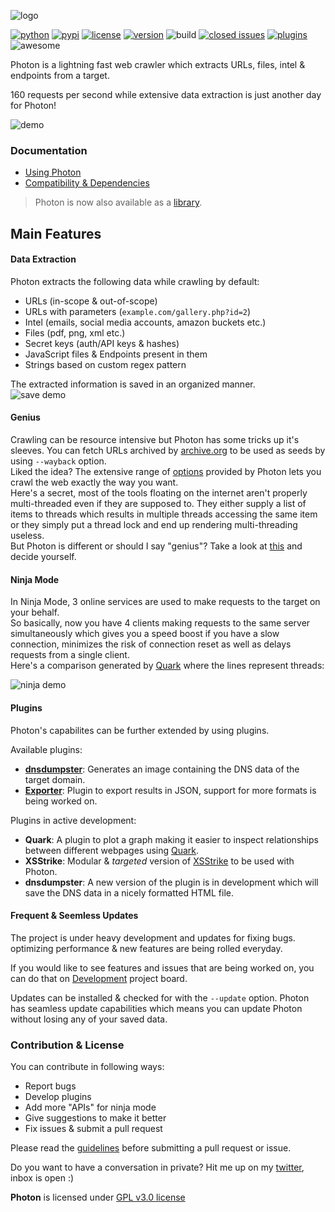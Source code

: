 ![logo](https://image.ibb.co/eRSV3o/photon_github.png)

[![python](https://img.shields.io/badge/Python-2.7--3.6-green.svg?style=style=flat-square)](https://www.python.org/downloads/)   [![pypi](https://img.shields.io/badge/PyPi-@photon-pink.svg?style=style=flat-square)](https://pypi.org/project/photon/)
[![license](https://img.shields.io/badge/License-GPL_v3-orange.svg?style=style=flat-square)](https://www.gnu.org/licenses/gpl-3.0.en.html) [![version](https://img.shields.io/github/release/s0md3v/Photon.svg)](https://github.com/s0md3v/Photon/blob/master/CHANGELOG.md) ![build](https://img.shields.io/travis/com/s0md3v/Photon.svg) [![closed issues](	https://img.shields.io/github/issues-closed-raw/s0md3v/Photon.svg)](https://github.com/s0md3v/Photon/issues?q=is%3Aissue+is%3Aclosed) [![plugins](https://img.shields.io/badge/Plugins-2-yellow.svg?style=style=flat-square)](https://github.com/s0md3v/Photon/tree/master/plugins) ![awesome](https://cdn.rawgit.com/sindresorhus/awesome/d7305f38d29fed78fa85652e3a63e154dd8e8829/media/badge.svg)

Photon is a lightning fast web crawler which extracts URLs, files, intel & endpoints from a target.

160 requests per second while extensive data extraction is just another day for Photon!

![demo](https://image.ibb.co/fdASuT/Screenshot_2018_07_27_00_55_33.png)

### Documentation
- [Using Photon](https://github.com/s0md3v/Photon/wiki/Usage)
- [Compatibility & Dependencies](https://github.com/s0md3v/Photon/wiki/Compatibility-&-Dependencies)

> Photon is now also available as a [library](https://github.com/s0md3v/Photon/wiki/Photon-Library).

## Main Features

#### Data Extraction
Photon extracts the following data while crawling by default:

- URLs (in-scope & out-of-scope)
- URLs with parameters (`example.com/gallery.php?id=2`)
- Intel (emails, social media accounts, amazon buckets etc.)
- Files (pdf, png, xml etc.)
- Secret keys (auth/API keys & hashes)
- JavaScript files & Endpoints present in them
- Strings based on custom regex pattern

The extracted information is saved in an organized manner.\
![save demo](https://image.ibb.co/ezTEyd/Screenshot_2018_07_22_12_24_44.png)

#### Genius
Crawling can be resource intensive but Photon has some tricks up it's sleeves. You can fetch URLs archived by [archive.org](https://archive.org/) to be used as seeds by using `--wayback` option.\
Liked the idea? The extensive range of [options](https://github.com/s0md3v/Photon/wiki/Usage) provided by Photon lets you crawl the web exactly the way you want.\
Here's a secret, most of the tools floating on the internet aren't properly multi-threaded even if they are supposed to. They either supply a list of items to threads which results in multiple threads accessing the same item or they simply put a thread lock and end up rendering multi-threading useless.\
But Photon is different or should I say "genius"? Take a look at [this](https://github.com/s0md3v/Photon/blob/8b58580df1bdfe5f7b96eaf83957d018418ec8ae/photon.py#L357-L381) and decide yourself.

#### Ninja Mode
In Ninja Mode, 3 online services are used to make requests to the target on your behalf.\
So basically, now you have 4 clients making requests to the same server simultaneously which gives you a speed boost if you have a slow connection, minimizes the risk of connection reset as well as delays requests from a single client.\
Here's a comparison generated by [Quark](https://github.com/s0md3v/Quark) where the lines represent threads:

![ninja demo](https://image.ibb.co/jJSDg8/ninja.png)

#### Plugins
Photon's capabilites can be further extended by using plugins.

Available plugins:

- **[dnsdumpster](https://github.com/s0md3v/Photon/wiki/Usage#dumping-dns-data)**: Generates an image containing the DNS data of the target domain.
- **[Exporter](https://github.com/s0md3v/Photon/wiki/Usage#export-formatted-result)**: Plugin to export results in JSON, support for more formats is being worked on.

Plugins in active development:

- **Quark**: A plugin to plot a graph making it easier to inspect relationships between different webpages using [Quark](https://github.com/s0md3v/Quark).
- **XSStrike**: Modular & *targeted* version of [XSStrike](https://github.com/s0md3v/XSStrike) to be used with Photon.
- **dnsdumpster**: A new version of the plugin is in development which will save the DNS data in a nicely formatted HTML file.

#### Frequent & Seemless Updates
The project is under heavy development and updates for fixing bugs. optimizing performance & new features are being rolled everyday.

If you would like to see features and issues that are being worked on, you can do that on [Development]() project board.

Updates can be installed & checked for with the `--update` option. Photon has seamless update capabilities which means you can update Photon without losing any of your saved data.

### Contribution & License
You can contribute in following ways:

- Report bugs
- Develop plugins
- Add more "APIs" for ninja mode
- Give suggestions to make it better
- Fix issues & submit a pull request

Please read the [guidelines](https://github.com/s0md3v/Photon/wiki/Guidelines) before submitting a pull request or issue.

Do you want to have a conversation in private? Hit me up on my [twitter](https://twitter.com/s0md3v/), inbox is open :)

**Photon** is licensed under [GPL v3.0 license](https://www.gnu.org/licenses/gpl-3.0.en.html)
